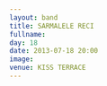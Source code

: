 ```yaml
---
layout: band
title: SARMALELE RECI
fullname: 
day: 18
date: 2013-07-18 20:00
image: 
venue: KISS TERRACE
---
```



